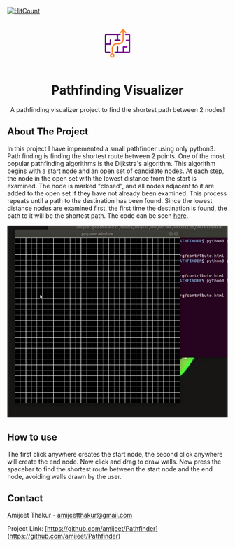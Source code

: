 [![HitCount](http://hits.dwyl.com/amijeet/Pathfinder.svg)](http://hits.dwyl.com/amijeet/Pathfinder)
<!-- PROJECT LOGO -->
<p align="center">
  <a href="https://en.wikipedia.org/wiki/Pathfinding">
    <img src="images/pathfinding_logo.png" alt="Logo" width="100" height="100">
  </a>

  <h1 align="center">Pathfinding Visualizer</h1>

  <p align="center">
    A pathfinding visualizer project to find the shortest path between 2 nodes!
  </p>
</p>

<!-- ABOUT THE PROJECT -->
## About The Project

In this project I have impemented a small pathfinder using only python3. Path finding is finding the shortest route between 2 points. One of the most popular pathfinding algorithms is the Dijkstra's algorithm. This algorithm begins with a start node and an open set of candidate nodes.  At each step, the node in the open set with the lowest distance from the start is examined. The node is marked "closed", and all nodes adjacent to it are added to the open set if they have not already been examined. This process repeats until a path to the destination has been found. Since the lowest distance nodes are examined first, the first time the destination is found, the path to it will be the shortest path. The code can be seen [here](https://github.com/amijeet/Pathfinder/blob/master/pathFinder.py).

[![Product GIF][product-GIF]](https://en.wikipedia.org/wiki/Pathfinding)

<!-- USAGE EXAMPLES -->
## How to use

The first click anywhere creates the start node, the second click anywhere will create the end node. Now click and drag to draw walls. Now press the spacebar to find the shortest route between the start node and the end node, avoiding walls drawn by the user.

<!-- CONTACT -->
## Contact

Amijeet Thakur - [amijeetthakur@gmail.com](mailto:amijeetthakur@gmail.com)

Project Link: [https://github.com/amijeet/Pathfinder](https://github.com/amijeet/Pathfinder)

<!-- MARKDOWN LINKS & IMAGES -->

[product-GIF]: images/pathfinderDemo.gif
